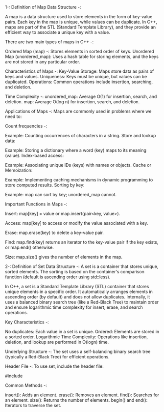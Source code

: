 1-: Definition of Map Data Structure -: 

A map is a data structure used to store elements in the form of key-value pairs. Each key in the map is unique,
while values can be duplicate. In C++, maps are part of the STL (Standard Template Library),
and they provide an efficient way to associate a unique key with a value.

There are two main types of maps in C++ -: 

Ordered Map (map) -: Stores elements in sorted order of keys.
Unordered Map (unordered_map): Uses a hash table for storing elements,
and the keys are not stored in any particular order.

Characteristics of Maps -: 
Key-Value Storage: Maps store data as pairs of keys and values.
Uniqueness: Keys must be unique, but values can be duplicated.
Operations: Common operations include insertion, searching, and deletion.

Time Complexity -: 
unordered_map: Average O(1) for insertion, search, and deletion.
map: Average O(log n) for insertion, search, and deletion.

Applications of Maps -: 
Maps are commonly used in problems where we need to:


Count frequencies -: 

Example: Counting occurrences of characters in a string.
Store and lookup data:

Example: Storing a dictionary where a word (key) maps to its meaning (value).
Index-based access:

Example: Associating unique IDs (keys) with names or objects.
Cache or Memoization:

Example: Implementing caching mechanisms in dynamic programming to store computed results.
Sorting by key:

Example: map can sort by key; unordered_map cannot.


Important Functions in Maps -:

Insert:
map[key] = value or map.insert(pair<key, value>).

Access:
map[key] to access or modify the value associated with a key.

Erase:
map.erase(key) to delete a key-value pair.

Find:
map.find(key) returns an iterator to the key-value pair if the key exists, or map.end() otherwise.

Size:
map.size() gives the number of elements in the map.





2-: Definition of Set Data Structure -: 
A set is a container that stores unique, sorted elements. The sorting is based on the 
container's comparison function (default is ascending order using std::less).

In C++, a set is a Standard Template Library (STL) container that stores unique elements 
in a specific order. It automatically arranges elements in ascending order (by default) and
does not allow duplicates. Internally, it uses a balanced binary search tree (like a Red-Black Tree) 
to maintain order and ensure logarithmic time complexity for insert, erase, and search operations.

Key Characteristics -: 

No duplicates: Each value in a set is unique.
Ordered: Elements are stored in a sorted order.
Logarithmic Time Complexity: Operations like insertion, deletion, 
and lookup are performed in O(logn) time.

Underlying Structure -: 
The set uses a self-balancing binary search tree 
(typically a Red-Black Tree) for efficient operations.

Header File -: 
To use set, include the header file:

#include <set>

Common Methods -: 

insert(): Adds an element.
erase(): Removes an element.
find(): Searches for an element.
size(): Returns the number of elements.
begin() and end(): Iterators to traverse the set.


